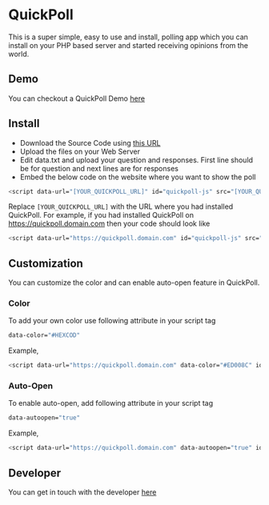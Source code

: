 # QuickPoll

This is a super simple, easy to use and install, polling app which you can install on your PHP based server and started receiving opinions from the world.

## Demo

You can checkout a QuickPoll Demo [here](https://harshitpeer.com/blog)

## Install

* Download the Source Code using [this URL](https://github.com/harshitpeer/QuickPoll/archive/master.zip)
* Upload the files on your Web Server
* Edit data.txt and upload your question and responses. First line should be for question and next lines are for responses
* Embed the below code on the website where you want to show the poll

```sh
<script data-url="[YOUR_QUICKPOLL_URL]" id="quickpoll-js" src="[YOUR_QUICKPOLL_URL]/widget.js">
```

Replace `[YOUR_QUICKPOLL_URL]` with the URL where you had installed QuickPoll. For example, if you had installed QuickPoll on https://quickpoll.domain.com then your code should look like

```sh
<script data-url="https://quickpoll.domain.com" id="quickpoll-js" src="https://quickpoll.domain.com/widget.js">
```

## Customization

You can customize the color and can enable auto-open feature in QuickPoll. 

### Color

To add your own color use following attribute in your script tag

```sh
data-color="#HEXCOD"
```

Example,

```sh
<script data-url="https://quickpoll.domain.com" data-color="#ED008C" id="quickpoll-js" src="https://quickpoll.domain.com/widget.js">
```

### Auto-Open

To enable auto-open, add following attribute in your script tag

```sh
data-autoopen="true"
```

Example,

```sh
<script data-url="https://quickpoll.domain.com" data-autoopen="true" id="quickpoll-js" src="https://quickpoll.domain.com/widget.js">
```

## Developer

You can get in touch with the developer [here](https://harshitpeer.com)

